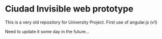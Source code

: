 # Ciudad Invisible web prototype
This is a very old repository for University Project.
First use of angular.js (v1)

Need to update it some day in the future...
